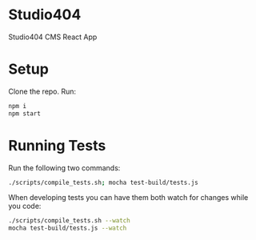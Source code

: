 Studio404
=======

Studio404 CMS React App

# Setup

Clone the repo.
Run:
```bash
npm i
npm start
```

# Running Tests

Run the following two commands:
```bash
./scripts/compile_tests.sh; mocha test-build/tests.js
```

When developing tests you can have them both watch for changes while you code:
```bash
./scripts/compile_tests.sh --watch
mocha test-build/tests.js --watch
```
